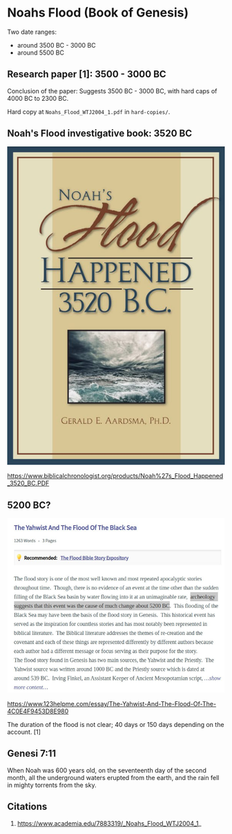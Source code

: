 # Noahs Flood (Book of Genesis)

Two date ranges:
- around 3500 BC - 3000 BC
- around 5500 BC

## Research paper [1]: 3500 - 3000 BC

Conclusion of the paper: Suggests 3500 BC - 3000 BC, with hard caps of 4000 BC to 2300 BC.

Hard copy at `Noahs_Flood_WTJ2004_1.pdf` in `hard-copies/`.

## Noah's Flood investigative book: 3520 BC

![noah](img/noahs-flood.jpg "noah")

https://www.biblicalchronologist.org/products/Noah%27s_Flood_Happened_3520_BC.PDF

## 5200 BC?

![bible](img/5200-bible.jpg "bible")

https://www.123helpme.com/essay/The-Yahwist-And-The-Flood-Of-The-4C0E4F9453D8E980

The duration of the flood is not clear; 40 days or 150 days depending on the account. [1]

## Genesi 7:11

When Noah was 600 years old, on the seventeenth day of the second month, all the underground waters erupted from the earth, and the rain fell in mighty torrents from the sky.

## Citations

1. https://www.academia.edu/7883319/_Noahs_Flood_WTJ2004_1_